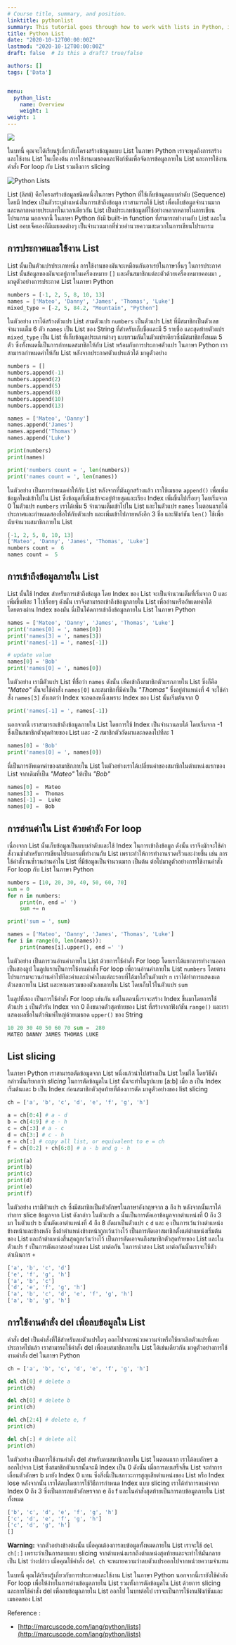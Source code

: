 ```yaml
---
# Course title, summary, and position.
linktitle: pythonlist
summary: This tutorial goes through how to work with lists in Python, including many of the built-in methods Python makes available for these data structures. Feel free to click on any of the links below to skip to a section of interest.
title: Python List
date: "2020-10-12T00:00:00Z"
lastmod: "2020-10-12T00:00:00Z"
draft: false  # Is this a draft? true/false

authors: []
tags: ['Data']


menu:
  python_list:
    name: Overview
    weight: 1
weight: 1
---
```

![](https://cdn.activestate.com/wp-content/uploads/2020/04/python-list-packages.png)

ในบทนี้ คุณจะได้เรียนรู้เกี่ยวกับโครงสร้างข้อมูลแบบ List ในภาษา Python เราจะพูดถึงการสร้างและใช้งาน List ในเบื้องต้น การใช้งานเมธอดและฟังก์ชันเพื่อจัดการข้อมูลภายใน List และการใช้งานคำสั่ง For loop กับ List รวมถึงการ slicing

![Python Lists](http://marcuscode.com/media/72/marcuscode_KSVAJo7O_1000.jpg "Python Lists")

List (ลิสต์) คือโครงสร้างข้อมูลชนิดหนึ่งในภาษา Python ที่ใช้เก็บข้อมูลแบบลำดับ (Sequence) โดยมี Index เป็นตัวระบุตำแหน่งในการเข้าถึงข้อมูล เราสามารถใช้ List เพื่อเก็บข้อมูลจำนวนมากและหลากหลายประเภทในเวลาเดียวกัน List เป็นประเภทข้อมูลที่ใช้อย่างหลากหลายในการเขียนโปรแกรม นอกจากนี้ ในภาษา Python ยังมี built-in function ที่สามารถทำงานกับ List และใน List ออบเจ็คเองก็มีเมธอดต่างๆ เป็นจำนวนมากที่ช่วยอำนวยความสะดวกในการเขียนโปรแกรม

## การประกาศและใช้งาน List

List นั้นเป็นตัวแปรประเภทหนึ่ง การใช้งานของมันจะเหมือนกันอาเรย์ในภาษาอื่นๆ ในการประกาศ List นั้นข้อมูลของมันจะอยู่ภายในเครื่องหมาย  `[]`  และคั่นสมาชิกแต่ละตัวด้วยเครื่องหมายคอมมา  `,`  มาดูตัวอย่างการประกาศ List ในภาษา Python

```py
numbers = [-1, 2, 5, 8, 10, 13]
names = ['Mateo', 'Danny', 'James', 'Thomas', 'Luke']
mixed_type = [-2, 5, 84.2, "Mountain", "Python"]
```

ในตัวอย่าง เราได้สร้างตัวแปร List สามตัวแปร  `numbers`  เป็นตัวแปร List ที่มีสมาชิกเป็นตัวเลขจำนวนเต็ม 6 ตัว  `names`  เป็น List ของ String ที่สำหรับเก็บชื่อและมี 5 รายชื่อ และสุดท้ายตัวแปร  `mixed_type`  เป็น List ที่เก็บข้อมูลประเภทต่างๆ แบบรวมกันในตัวแปรเดียวซึ่งมีสมาชิกทั้งหมด 5 ตัว ซึ่งทั้งหมดนี้เป็นการกำหนดสมาชิกให้กับ List พร้อมกับการประกาศตัวแปร ในภาษา Python เราสามารถกำหนดค่าให้กับ List หลังจากประกาศตัวแปรแล้วได้ มาดูตัวอย่าง

```py
numbers = []
numbers.append(-1)
numbers.append(2)
numbers.append(5)
numbers.append(8)
numbers.append(10)
numbers.append(13)

names = ['Mateo', 'Danny']
names.append('James')
names.append('Thomas')
names.append('Luke')

print(numbers)
print(names)

print('numbers count = ', len(numbers))
print('names count = ', len(names))
```

ในตัวอย่าง เป็นการกำหนดค่าให้กับ List หลังจากที่มันถูกสร้างแล้ว เราใช้เมธอด  `append()`  เพื่อเพิ่มข้อมูลใหม่เข้าไปใน List ซึ่งข้อมูลที่เพิ่มเข้าจะอยู่ท้ายสุดและเรียง Index เพิ่มขึ้นไปเรื่อยๆ โดยเริ่มจาก 0 ในตัวแปร  `numbers`  เราได้เพิ่ม 5 จำนวนเต็มเข้าไปใน List และในตัวแปร  `names`  ในตอนแรกได้ประกาศและกำหนดสองชื่อให้กับตัวแปร และเพิ่มเข้าไปภายหลังอีก 3 ชื่อ และฟังก์ชัน  `len()`  ใช้เพื่อนับจำนวนสมาชิกภายใน List

```py
[-1, 2, 5, 8, 10, 13]
['Mateo', 'Danny', 'James', 'Thomas', 'Luke']
numbers count =  6
names count =  5

```

## การเข้าถึงข้อมูลภายใน List

List นั้นใช้ Index สำหรับการเข้าถึงข้อมูล โดย Index ของ List จะเป็นจำนวนเต็มที่เริ่มจาก 0 และเพิ่มขึ้นทีละ 1 ไปเรื่อยๆ ดังนั้น เราจึงสามารถเข้าถึงข้อมูลภายใน List เพื่ออ่านหรืออัพเดทค่าได้โดยตรงผ่าน Index ของมัน นี่เป็นโค้ดการเข้าถึงข้อมูลภายใน List ในภาษา Python

```py
names = ['Mateo', 'Danny', 'James', 'Thomas', 'Luke']
print('names[0] = ', names[0])
print('names[3] = ', names[3])
print('names[-1] = ', names[-1])

# update value
names[0] = 'Bob'
print('names[0] = ', names[0])
```

ในตัวอย่าง เรามีตัวแปร List ที่ชื่อว่า  `names`  ดังนั้น เพือเข้าถึงสมาชิกตัวแรกภายใน List ซึ่งก็คือ  _"Mateo"_  นั้นจะใช้คำสั่ง  `names[0]`  และสมาชิกที่มีค่าเป็น  _"Thomas"_  ซึ่งอยู่ตำแหน่งที่ 4 จะใช้คำสั่ง  `names[3]`  สังเกตว่า Index จะลดลงหนึ่งเพราะ Index ของ List นั้นเริ่มต้นจาก 0

```py
print('names[-1] = ', names[-1])
```

นอกจากนี้ เราสามารถเข้าถึงข้อมูลภายใน List โดยการใช้ Index เป็นจำนวนลบได้ โดยเริ่มจาก -1 ซึ่งเป็นสมาชิกตัวสุดท้ายของ List และ -2 สมาชิกตัวถัดมาและลดลงไปทีละ 1

```py
names[0] = 'Bob'
print('names[0] = ', names[0])
```

นี่เป็นการอัพเดทค่าของสมาชิกภายใน List ในตัวอย่างเราได้เปลี่ยนค่าของสมาชิกในตำแหน่งแรกของ List จากเดิมที่เป็น  _"Mateo"_  ให้เป็น  _"Bob"_

```py
names[0] =  Mateo
names[3] =  Thomas
names[-1] =  Luke
names[0] =  Bob
```

## การอ่านค่าใน List ด้วยคำสัง For loop

เนื่องจาก List นั้นเก็บข้อมูลเป็นแบบลำดับและใช้ Index ในการเข้าถึงข้อมูล ดังนั้น เราจึงมักจะใช้คำสั่งวนซ้ำสำหรับการเขียนโปรแกรมที่ทำงานกับ List เพราะทำให้การทำงานรวดเร็วและง่ายขึ้น เช่น การใช้คำสั่งวนซ้ำวนอ่านค่าใน List ที่มีข้อมูลเป็นจำนวนมาก เป็นต้น ต่อไปมาดูตัวอย่างการใช้งานคำสั่ง For loop กับ List ในภาษา Python

```py
numbers = [10, 20, 30, 40, 50, 60, 70]
sum = 0
for n in numbers:
    print(n, end =' ')
    sum += n

print('sum = ', sum)

names = ['Mateo', 'Danny', 'James', 'Thomas', 'Luke']
for i in range(0, len(names)):
    print(names[i].upper(), end =' ')
```

ในตัวอย่าง เป็นการวนอ่านค่าภายใน List ด้วยการใช้คำสั่ง For loop โดยเราได้แยกการทำงานออกเป็นสองลูป ในลูปแรกเป็นการใช้งานคำสั่ง For loop เพื่อวนอ่านค่าภายใน List  `numbers`  โดยตรง โปรแกรมจะวนอ่านค่าไปทีละค่าและนำค่าในแต่ละรอบที่ได้มาใส่ในตัวแปร  `n`  เราได้ทำการแสดงผลตัวเลขภายใน List และหาผลรวมของตัวเลขภายใน List โดยเก็บไว้ในตัวแปร  `sum`

ในลูปที่สอง เป็นการใช้คำสั่ง For loop เช่นกัน แต่ในตอนนี้เราจะสร้าง Index ขึ้นมาโดยการใช้ตัวแปร  `i`  เป็นตัวรัน Index จาก 0 ถึงขนาดตัวสุดท้ายของ List ที่สร้างจากฟังก์ชัน  `range()`  และเราแสดงผลชื่อในตัวพิมพ์ใหญ่ด้วยเมธอด  `upper()`  ของ String

```py
10 20 30 40 50 60 70 sum =  280
MATEO DANNY JAMES THOMAS LUKE
```

## List slicing

ในภาษา Python เราสามารถตัดข้อมูลจาก List หนึ่งแล้วนำไปสร้างเป็น List ใหม่ได้ โดยวิธีดังกล่าวนั้นเรียกกว่า  _slicing_  ในการตัดข้อมูลใน List นั้นจะทำในรูปแบบ [a:b] เมื่อ a เป็น Index เริ่มต้นและ b เป็น Index ก่อนสมาชิกตัวสุดท้ายที่ต้องการตัด มาดูตัวอย่างของ list slicing

```py
ch = ['a', 'b', 'c', 'd', 'e', 'f', 'g', 'h']

a = ch[0:4] # a - d
b = ch[4:9] # e - h
c = ch[:3] # a - c
d = ch[3:] # c - h
e = ch[:] # copy all list, or equivalent to e = ch
f = ch[0:2] + ch[6:8] # a - b and g - h

print(a)
print(b)
print(c)
print(d)
print(e)
print(f)
```

ในตัวอย่าง เรามีตัวแปร  `ch`  ซึ่งมีสมาชิกเป็นตัวอักษรในภาษาอังกฤษจาก a ถึง h หลังจากนั้นเราได้ทำการ slice ข้อมูลจาก List ดังกล่าว ในตัวแปร  `a`  นั้นเป็นการตัดเอาข้อมูลจากตำแหน่งที่ 0 ถึง 3 มา ในตัวแปร  `b`  นั้นตัดเอาตำแหน่งที่ 4 ถึง 8 ถัดมาเป็นตัวแปร  `c`  `d`  และ  `e`  เป็นการเว้นว่างตำแหน่งข้างหน้าและข้างหลัง ซึ่งถ้าตำแหน่งข้างหน้าถูกเว้นว่างไว้ เป็นการตัดเอาสมาชิกตั้งแต่ตำแหน่งเริ่มต้นของ List และถ้าตำแหน่งสิ้นสุดถูกเว้นว่างไว้ เป็นการตัดเอาจนถึงสมาชิกตัวสุดท้ายของ List และในตัวแปร  `f`  เป็นการตัดเอาสองส่วนของ List มาต่อกัน ในการนำสอง List มาต่อกันนั้นเราจะใช้ตัวดำเนินการ  `+`

```py
['a', 'b', 'c', 'd']
['e', 'f', 'g', 'h']
['a', 'b', 'c']
['d', 'e', 'f', 'g', 'h']
['a', 'b', 'c', 'd', 'e', 'f', 'g', 'h']
['a', 'b', 'g', 'h']
```

## การใช้งานคำสั่ง del เพื่อลบข้อมูลใน List

คำสั่ง del เป็นคำสั่งที่ใช้สำหรับลบตัวแปรใดๆ ออกไปจากหน่วยความจำหรือใช้ยกเลิกตัวแปรที่เคยประกาศไปแล้ว เราสามารถใช้คำสั่ง del เพื่อลบสมาชิกภายใน List ได้เช่นเดียวกัน มาดูตัวอย่างการใช้งานคำสั่ง del ในภาษา Python

```py
ch = ['a', 'b', 'c', 'd', 'e', 'f', 'g', 'h']

del ch[0] # delete a 
print(ch)

del ch[0] # delete b 
print(ch)

del ch[2:4] # delete e, f 
print(ch)

del ch[:] # delete all
print(ch)
```

ในตัวอย่าง เป็นการใช้งานคำสั่ง del สำหรับลบสมาชิกภายใน List ในตอนแรก เราได้ลบอักษร a ออกไปจาก List ซึ่งสมาชิกตัวแรกนั้นจะมี Index เป็น 0 ดังนั้น เมื่อการลบเสร็จสิ้น List จะทำการเลื่อนตัวอักษร b มายัง Index 0 แทน ซึ่งสิ่งนี้เป็นสภาวะการสูญเสียตำแหน่งของ List หรือ Index lose หลังจากนั้น เราได้ลบโดยการใช้วิธีการกำหนด Index แบบ slicing เราได้ทำการลบค่าจาก Index 0 ถึง 3 ซึ่งเป็นการลบตัวอักษรจาก e ถึง f และในคำสั่งสุดท้ายเป็นการลบข้อมูลภายใน List ทั้งหมด

```py
['b', 'c', 'd', 'e', 'f', 'g', 'h']
['c', 'd', 'e', 'f', 'g', 'h']
['c', 'd', 'g', 'h']
[]
```

**Warning:**  จากตัวอย่างข้างต้นนั้น เมื่อคุณต้องการลบข้อมูลทั้งหมดภายใน List เราจะใช้  `del ch[:]`  เพราะว่าเป็นการลบแบบ slicing จากตำแหน่งแรกถึงตำแหน่งสุดท้ายและจะทำให้มันกลายเป็น List ว่างปล่าว เมื่อคุณใช้คำสั่ง  `del ch`  จะหมายความว่าลบตัวแปรออกไปจากหน่วยความจำแทน

ในบทนี้ คุณได้เรียนรู้เกี่ยวกับการประกาศและใช้งาน List ในภาษา Python นอกจากนี้เรายังใช้คำสัง For loop เพื่อให้ง่ายในการอ่านข้อมูลภายใน List รวมทั้งการตัดข้อมูลใน List ด้วยการ slicing และการใช้คำสั่ง del เพื่อลบข้อมูลภายใน List ออกไป ในบทต่อไป เราจะเป็นการใช้งานฟังก์ชันและเมธอดของ List

Reference :

-   [http://marcuscode.com/lang/python/lists](http://marcuscode.com/lang/python/lists)
